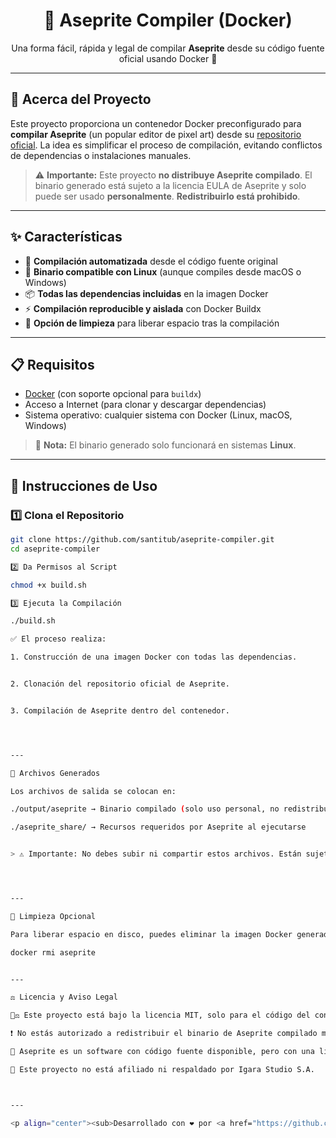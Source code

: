 <h1 align="center">🧰 Aseprite Compiler (Docker)</h1>

<p align="center">
  Una forma fácil, rápida y legal de compilar <strong>Aseprite</strong> desde su código fuente oficial usando Docker 🐳
</p>

---

## 📌 Acerca del Proyecto

Este proyecto proporciona un contenedor Docker preconfigurado para **compilar Aseprite** (un popular editor de pixel art) desde su [repositorio oficial](https://github.com/aseprite/aseprite). La idea es simplificar el proceso de compilación, evitando conflictos de dependencias o instalaciones manuales.

> ⚠️ **Importante:** Este proyecto **no distribuye Aseprite compilado**. El binario generado está sujeto a la licencia EULA de Aseprite y solo puede ser usado **personalmente**. **Redistribuirlo está prohibido**.

---

## ✨ Características

- 🔧 **Compilación automatizada** desde el código fuente original
- 🐧 **Binario compatible con Linux** (aunque compiles desde macOS o Windows)
- 📦 **Todas las dependencias incluidas** en la imagen Docker
- ⚡ **Compilación reproducible y aislada** con Docker Buildx
- 🧼 **Opción de limpieza** para liberar espacio tras la compilación

---

## 📋 Requisitos

- [Docker](https://www.docker.com/get-started) (con soporte opcional para `buildx`)
- Acceso a Internet (para clonar y descargar dependencias)
- Sistema operativo: cualquier sistema con Docker (Linux, macOS, Windows)

> 🐧 **Nota:** El binario generado solo funcionará en sistemas **Linux**.

---

## 🚀 Instrucciones de Uso

### 1️⃣ Clona el Repositorio

```bash
git clone https://github.com/santitub/aseprite-compiler.git
cd aseprite-compiler

2️⃣ Da Permisos al Script

chmod +x build.sh

3️⃣ Ejecuta la Compilación

./build.sh

✅ El proceso realiza:

1. Construcción de una imagen Docker con todas las dependencias.


2. Clonación del repositorio oficial de Aseprite.


3. Compilación de Aseprite dentro del contenedor.




---

📂 Archivos Generados

Los archivos de salida se colocan en:

./output/aseprite → Binario compilado (solo uso personal, no redistribuir)

./aseprite_share/ → Recursos requeridos por Aseprite al ejecutarse


> ⚠️ Importante: No debes subir ni compartir estos archivos. Están sujetos a la EULA de Aseprite.




---

🧹 Limpieza Opcional

Para liberar espacio en disco, puedes eliminar la imagen Docker generada con:

docker rmi aseprite


---

⚖️ Licencia y Aviso Legal

🧑‍⚖️ Este proyecto está bajo la licencia MIT, solo para el código del contenedor/script.

❗ No estás autorizado a redistribuir el binario de Aseprite compilado mediante este script.

🔗 Aseprite es un software con código fuente disponible, pero con una licencia restrictiva (EULA) respecto a su distribución.

🧾 Este proyecto no está afiliado ni respaldado por Igara Studio S.A.



---

<p align="center"><sub>Desarrollado con ❤️ por <a href="https://github.com/santitub">Santitub</a></sub></p>
```